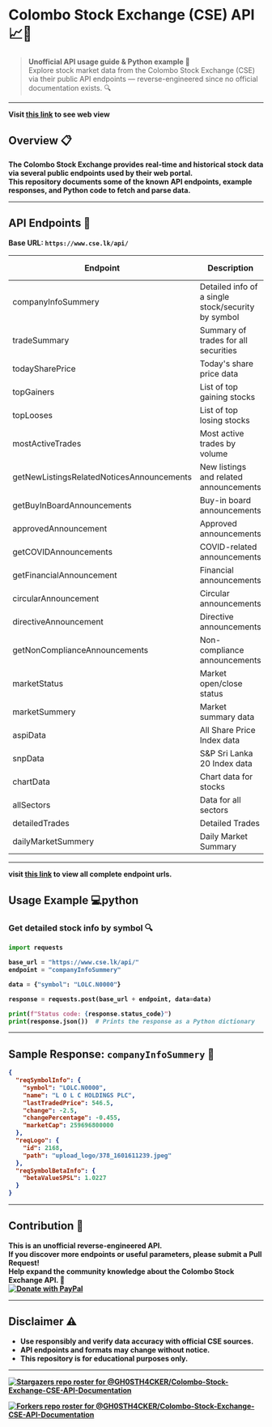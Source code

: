 # Colombo Stock Exchange (CSE) API 📈🏢

> **Unofficial API usage guide & Python example 🐍**  
> Explore stock market data from the Colombo Stock Exchange (CSE) via their public API endpoints — reverse-engineered since no official documentation exists. 🔍

---

<b>Visit <a href='https://gh0sth4cker.github.io/Colombo-Stock-Exchange-CSE-API-Documentation/'>this link</a> to see web view<b>

## Overview 📋

The Colombo Stock Exchange provides real-time and historical stock data via several public endpoints used by their web portal.  
This repository documents some of the known API endpoints, example responses, and Python code to fetch and parse data.

---

## API Endpoints 🔗

Base URL: `https://www.cse.lk/api/`

| Endpoint                                  | Description                                        | HTTP Method |
| ----------------------------------------- | -------------------------------------------------- | ----------- |
| companyInfoSummery                        | Detailed info of a single stock/security by symbol | POST        |
| tradeSummary                              | Summary of trades for all securities               | POST        |
| todaySharePrice                           | Today's share price data                           | POST        |
| topGainers                                | List of top gaining stocks                         | POST        |
| topLooses                                 | List of top losing stocks                          | POST        |
| mostActiveTrades                          | Most active trades by volume                       | POST        |
| getNewListingsRelatedNoticesAnnouncements | New listings and related announcements             | POST        |
| getBuyInBoardAnnouncements                | Buy-in board announcements                         | POST        |
| approvedAnnouncement                      | Approved announcements                             | POST        |
| getCOVIDAnnouncements                     | COVID-related announcements                        | POST        |
| getFinancialAnnouncement                  | Financial announcements                            | POST        |
| circularAnnouncement                      | Circular announcements                             | POST        |
| directiveAnnouncement                     | Directive announcements                            | POST        |
| getNonComplianceAnnouncements             | Non-compliance announcements                       | POST        |
| marketStatus                              | Market open/close status                           | POST        |
| marketSummery                             | Market summary data                                | POST        |
| aspiData                                  | All Share Price Index data                         | POST        |
| snpData                                   | S&P Sri Lanka 20 Index data                        | POST        |
| chartData                                 | Chart data for stocks                              | POST        |
| allSectors                                | Data for all sectors                               | POST        |
| detailedTrades                            | Detailed Trades                                    | POST        |
| dailyMarketSummery                        | Daily Market Summary                               | POST        |

---

visit <a href='https://github.com/GH0STH4CKER/Colombo-Stock-Exchange-CSE-API-Documentation/blob/main/api_endpoint_urls.txt'>this link</a> to view all complete endpoint urls.

## Usage Example 💻python

### Get detailed stock info by symbol 🔍

```python
import requests

base_url = "https://www.cse.lk/api/"
endpoint = "companyInfoSummery"

data = {"symbol": "LOLC.N0000"}

response = requests.post(base_url + endpoint, data=data)

print(f"Status code: {response.status_code}")
print(response.json())  # Prints the response as a Python dictionary
```

---

## Sample Response: `companyInfoSummery` 📝

```json
{
  "reqSymbolInfo": {
    "symbol": "LOLC.N0000",
    "name": "L O L C HOLDINGS PLC",
    "lastTradedPrice": 546.5,
    "change": -2.5,
    "changePercentage": -0.455,
    "marketCap": 259696800000
  },
  "reqLogo": {
    "id": 2168,
    "path": "upload_logo/378_1601611239.jpeg"
  },
  "reqSymbolBetaInfo": {
    "betaValueSPSL": 1.0227
  }
}
```

---

## Contribution 🤝

This is an **unofficial** reverse-engineered API.  
If you discover more endpoints or useful parameters, please submit a **Pull Request**!  
Help expand the community knowledge about the Colombo Stock Exchange API. 🚀
<br>
[![Donate with PayPal](https://img.shields.io/badge/Donate-PayPal-00457C?logo=paypal&logoColor=white)](https://www.paypal.com/donate/?hosted_button_id=FB9KXK4TEAUJ6)

---

## Disclaimer ⚠️

- Use responsibly and verify data accuracy with official CSE sources.
- API endpoints and formats may change without notice.
- This repository is for educational purposes only.

---

[![Stargazers repo roster for @GH0STH4CKER/Colombo-Stock-Exchange-CSE-API-Documentation](https://reporoster.com/stars/GH0STH4CKER/Colombo-Stock-Exchange-CSE-API-Documentation)](https://github.com/GH0STH4CKER/Colombo-Stock-Exchange-CSE-API-Documentation/stargazers)

[![Forkers repo roster for @GH0STH4CKER/Colombo-Stock-Exchange-CSE-API-Documentation](https://reporoster.com/forks/GH0STH4CKER/Colombo-Stock-Exchange-CSE-API-Documentation)](https://github.com/GH0STH4CKER/Colombo-Stock-Exchange-CSE-API-Documentation/network/members)
